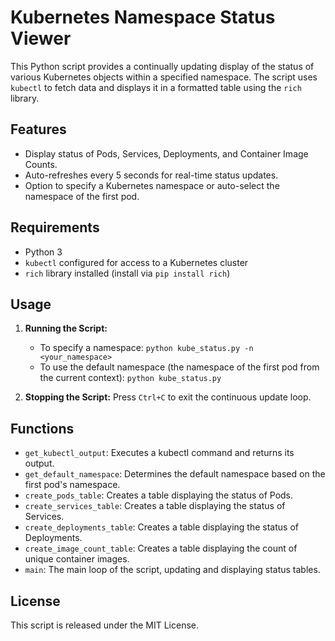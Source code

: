 # Kubernetes Namespace Status Viewer

This Python script provides a continually updating display of the status of various Kubernetes objects within a specified namespace. The script uses `kubectl` to fetch data and displays it in a formatted table using the `rich` library.

## Features

- Display status of Pods, Services, Deployments, and Container Image Counts.
- Auto-refreshes every 5 seconds for real-time status updates.
- Option to specify a Kubernetes namespace or auto-select the namespace of the first pod.

## Requirements

- Python 3
- `kubectl` configured for access to a Kubernetes cluster
- `rich` library installed (install via `pip install rich`)

## Usage

1. **Running the Script:**
   - To specify a namespace: `python kube_status.py -n <your_namespace>`
   - To use the default namespace (the namespace of the first pod from the current context): `python kube_status.py`

2. **Stopping the Script:** Press `Ctrl+C` to exit the continuous update loop.

## Functions

- `get_kubectl_output`: Executes a kubectl command and returns its output.
- `get_default_namespace`: Determines the default namespace based on the first pod's namespace.
- `create_pods_table`: Creates a table displaying the status of Pods.
- `create_services_table`: Creates a table displaying the status of Services.
- `create_deployments_table`: Creates a table displaying the status of Deployments.
- `create_image_count_table`: Creates a table displaying the count of unique container images.
- `main`: The main loop of the script, updating and displaying status tables.

## License

This script is released under the MIT License.
